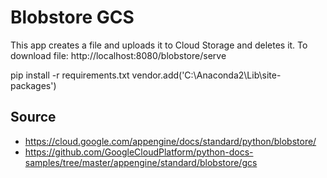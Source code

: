 # Blobstore GCS

This app creates a file and uploads it to Cloud Storage and deletes it.
To download file: http://localhost:8080/blobstore/serve

pip install -r requirements.txt
vendor.add('C:\Anaconda2\Lib\site-packages')

## Source
- https://cloud.google.com/appengine/docs/standard/python/blobstore/
- https://github.com/GoogleCloudPlatform/python-docs-samples/tree/master/appengine/standard/blobstore/gcs